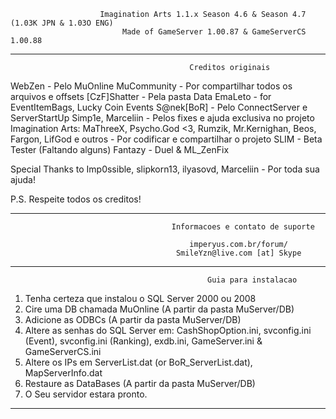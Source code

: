 						Imagination Arts 1.1.x Season 4.6 & Season 4.7 (1.03K JPN & 1.03O ENG)
					  	 	 Made of GameServer 1.00.87 & GameServerCS 1.00.88
------------------------------------------------------------------------------------------------------------------------------------------------
											Creditos originais

WebZen - Pelo MuOnline
MuCommunity - Por compartilhar todos os arquivos e offsets
[CzF]Shatter - Pela pasta Data
EmaLeto - for EventItemBags, Lucky Coin Events
S@nek[BoR] - Pelo ConnectServer e ServerStartUp
Simp1e, Marceliin - Pelos fixes e ajuda exclusiva no projeto
Imagination Arts: MaThreeX, Psycho.God <3, Rumzik, Mr.Kernighan, Beos, Fargon, LifGod e outros - Por codificar e compartilhar o projeto
SLIM - Beta Tester (Faltando alguns)
Fantazy - Duel & ML_ZenFix

Special Thanks to Imp0ssible, slipkorn13, ilyasovd, Marceliin - Por toda sua ajuda!

P.S. Respeite todos os creditos!

------------------------------------------------------------------------------------------------------------------------------------------------
										Informacoes e contato de suporte

											imperyus.com.br/forum/
										 SmileYzn@live.com [at] Skype

------------------------------------------------------------------------------------------------------------------------------------------------
												Guia para instalacao

1. Tenha certeza que instalou o SQL Server 2000 ou 2008
2. Cire uma DB chamada MuOnline (A partir da pasta MuServer/DB)
3. Adicione as ODBCs (A partir da pasta MuServer/DB)
4. Altere as senhas do SQL Server em: CashShopOption.ini, svconfig.ini (Event), svconfig.ini (Ranking), exdb.ini, GameServer.ini & GameServerCS.ini
5. Altere os IPs em ServerList.dat (or BoR_ServerList.dat), MapServerInfo.dat
6. Restaure as DataBases (A partir da pasta MuServer/DB)
7. O Seu servidor estara pronto.
------------------------------------------------------------------------------------------------------------------------------------------------
